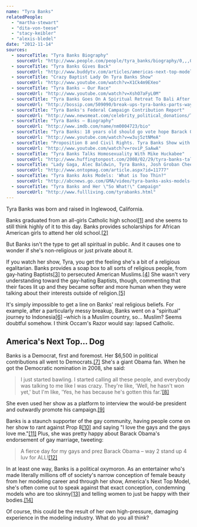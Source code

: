 ```yaml
---
name: "Tyra Banks"
relatedPeople:
  - "martha-stewart"
  - "dita-von-teese"
  - "stacy-keibler"
  - "alexis-bledel"
date: "2012-11-14"
sources:
  - sourceTitle: "Tyra Banks Biography"
    sourceUrl: "http://www.people.com/people/tyra_banks/biography/0,,,00.html"
  - sourceTitle: "Tyra Banks Gives Back"
    sourceUrl: "http://www.buddytv.com/articles/americas-next-top-model/tyra-banks-gives-back-6441.aspx"
  - sourceTitle: "Crazy Baptist Lady On Tyra Banks Show"
    sourceUrl: "http://www.youtube.com/watch?v=X1Ck4m9EXeo"
  - sourceTitle: "Tyra Banks – Our Race"
    sourceUrl: "http://www.youtube.com/watch?v=XshO7aFyL0M"
  - sourceTitle: "Tyra Banks Goes On A Spiritual Retreat To Bali After Breaking Up With Her Boyfriend Of Three Years"
    sourceUrl: "http://bossip.com/509090/break-ups-tyra-banks-parts-ways-with-her-tall-handsome-banker-boyfriend30346/"
  - sourceTitle: "Tyra Banks's Federal Campaign Contribution Report"
    sourceUrl: "http://www.newsmeat.com/celebrity_political_donations/Tyra_Banks.php"
  - sourceTitle: "Tyra Banks – Biography"
    sourceUrl: "http://www.imdb.com/name/nm0004723/bio"
  - sourceTitle: "Tyra Banks: 18 years old should go vote hope Barack Obama 08"
    sourceUrl: "http://www.youtube.com/watch?v=w3uj5ztNMeA"
  - sourceTitle: "Proposition 8 and Civil Rights. Tyra Banks Show with Sam Harris"
    sourceUrl: "http://www.youtube.com/watch?v=roviP_SaAwA"
  - sourceTitle: "Tyra Banks Talks Homosexuality With Mike Huckabee"
    sourceUrl: "http://www.huffingtonpost.com/2008/02/29/tyra-banks-talks-homosexu_n_89286.html"
  - sourceTitle: "Lady Gaga, Alec Baldwin, Tyra Banks, Josh Groban Cheer Obama's Gay Marriage Support"
    sourceUrl: "http://www.ontopmag.com/article.aspx?id=11777"
  - sourceTitle: "Tyra Banks Asks Models: 'What is Too Thin?"
    sourceUrl: "http://abcnews.go.com/GMA/video/tyra-banks-asks-models-thin-16358525"
  - sourceTitle: "Tyra Banks and Her \"So What!\" Campaign"
    sourceUrl: "http://www.fullliving.com/tyrabanks.html"
---
```


Tyra Banks was born and raised in Inglewood, California.

Banks graduated from an all-girls Catholic high school<a class="source-citation" href="#http://www.people.com/people/tyra_banks/biography/0,,,00.html" title="Tyra Banks Biography">[1]</a> and she seems to still think highly of it to this day. Banks provides scholarships for African American girls to attend her old school.<a class="source-citation" href="#http://www.buddytv.com/articles/americas-next-top-model/tyra-banks-gives-back-6441.aspx" title="Tyra Banks Gives Back">[2]</a>

But Banks isn't the type to get all spiritual in public. And it causes one to wonder if she's non-religious or just private about it.

If you watch her show, Tyra, you get the feeling she's a bit of a religious egalitarian. Banks provides a soap box to all sorts of religious people, from gay-hating Baptists<a class="source-citation" href="#http://www.youtube.com/watch?v=X1Ck4m9EXeo" title="Crazy Baptist Lady On Tyra Banks Show">[3]</a> to persecuted American Muslims.<a class="source-citation" href="#http://www.youtube.com/watch?v=XshO7aFyL0M" title="Tyra Banks – Our Race">[4]</a> She wasn't very understanding toward the gay-hating Baptists, though, commenting that their faces lit up and they became softer and more human when they were talking about their interests outside of religion.<a class="source-citation" href="#http://www.youtube.com/watch?v=X1Ck4m9EXeo" title="Crazy Baptist Lady On Tyra Banks Show">[5]</a>

It's simply impossible to get a line on Banks' real religious beliefs. For example, after a particularly messy breakup, Banks went on a "spiritual" journey to Indonesia<a class="source-citation" href="#http://bossip.com/509090/break-ups-tyra-banks-parts-ways-with-her-tall-handsome-banker-boyfriend30346/" title="Tyra Banks Goes On A Spiritual Retreat To Bali After Breaking Up With Her Boyfriend Of Three Years">[6]</a> –which is a Muslim country, so… Muslim? Seems doubtful somehow. I think Occam's Razor would say: lapsed Catholic.


## America's Next Top… Dog

Banks is a Democrat, first and foremost. Her $6,500 in political contributions all went to Democrats.<a class="source-citation" href="#http://www.newsmeat.com/celebrity_political_donations/Tyra_Banks.php" title="Tyra Banks&apos;s Federal Campaign Contribution Report">[7]</a> She's a giant Obama fan. When he got the Democratic nomination in 2008, she said:

>I just started bawling. I started calling all these people, and everybody was talking to me like I was crazy. They're like, 'Well, he hasn't won yet,' but I'm like, 'Yes, he has because he's gotten this far.'<a class="source-citation" href="#http://www.imdb.com/name/nm0004723/bio" title="Tyra Banks – Biography">[8]</a>

She even used her show as a platform to interview the would-be president and outwardly promote his campaign.<a class="source-citation" href="#http://www.youtube.com/watch?v=w3uj5ztNMeA" title="Tyra Banks: 18 years old should go vote hope Barack Obama 08">[9]</a>

Banks is a staunch supporter of the gay community, having people come on her show to rant against Prop 8<a class="source-citation" href="#http://www.youtube.com/watch?v=roviP_SaAwA" title="Proposition 8 and Civil Rights. Tyra Banks Show with Sam Harris">[10]</a> and saying "I love the gays and the gays love me."<a class="source-citation" href="#http://www.huffingtonpost.com/2008/02/29/tyra-banks-talks-homosexu_n_89286.html" title="Tyra Banks Talks Homosexuality With Mike Huckabee">[11]</a> Plus, she was pretty happy about Barack Obama's endorsement of gay marriage, tweeting:

>A fierce day for my gays and prez Barack Obama – way 2 stand up 4 luv for ALL!<a class="source-citation" href="#http://www.ontopmag.com/article.aspx?id=11777" title="Lady Gaga, Alec Baldwin, Tyra Banks, Josh Groban Cheer Obama&apos;s Gay Marriage Support">[12]</a>

In at least one way, Banks is a political oxymoron. As an entertainer who's made literally millions off of society's narrow conception of female beauty from her modeling career and through her show, America's Next Top Model, she's often come out to speak against that exact conception, condemning models who are too skinny<a class="source-citation" href="#http://abcnews.go.com/GMA/video/tyra-banks-asks-models-thin-16358525" title="Tyra Banks Asks Models: &apos;What is Too Thin?">[13]</a> and telling women to just be happy with their bodies.<a class="source-citation" href="#http://www.fullliving.com/tyrabanks.html" title="Tyra Banks and Her &quot;So What!&quot; Campaign">[14]</a>

Of course, this could be the result of her own high-pressure, damaging experience in the modeling industry. What do you all think?